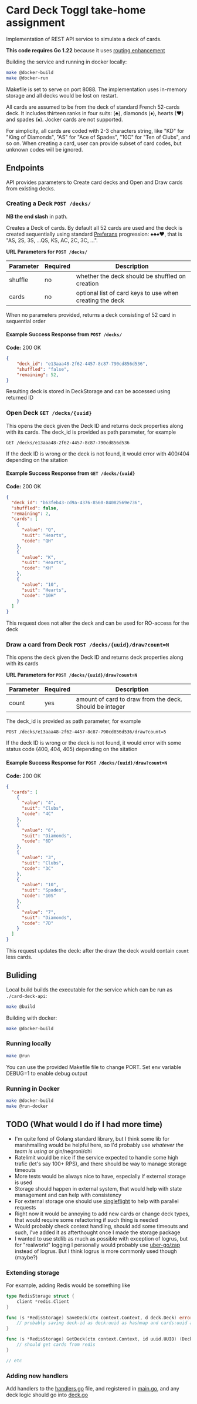 # Card Deck Toggl take-home assignment

Implementation of REST API service to simulate a deck of cards.

**This code requires Go 1.22** because it uses [routing enhancement](https://go.dev/blog/routing-enhancements)

Building the service and running in docker locally:

```bash
make @docker-build
make @docker-run
```

Makefile is set to serve on port 8088. The implementation uses in-memory storage and all decks would be lost on restart.

All cards are assumed to be from the deck of standard French 52-cards deck. It includes thirteen ranks in four suits: (♣), diamonds (♦), hearts (♥) and spades (♠). Jocker cards are not supported.

For simplicity, all cards are coded with 2-3 characters string, like "KD" for "King of Diamonds", "AS" for "Ace of Spades", "10C" for "Ten of Clubs", and so on. When creating a card, user can provide subset of card codes, but unknown codes will be ignored.


## Endpoints

API provides parameters to Create card decks and Open and Draw cards from existing decks.

### Creating a Deck `POST /decks/`

**NB the end slash** in path.

Creates a Deck of cards. By default all 52 cards are used and the deck is created sequentially using standard [Preferans](https://en.wikipedia.org/wiki/Preferans) progression: ♠♣♦♥, that is "AS, 2S, 3S, ...QS, KS, AC, 2C, 3C, ...". 

**URL Parameters for `POST /decks/`**

| Parameter | Required | Description                                              |
| --------- | -------- | -------------------------------------------------------- |
| shuffle   | no       | whether the deck should be shuffled on creation          |
| cards     | no       | optional list of card keys to use when creating the deck |

When no parameters provided, returns a deck consisting of 52 card in sequential order

#### Example Success Response from `POST /decks/`

**Code:** 200 OK

```json
{
    "deck_id": "e13aaa48-2f62-4457-8c87-790cd856d536",
    "shuffled": "false",
    "remaining": 52,
}
```

Resulting deck is stored in DeckStorage and can be accessed using returned ID

### Open Deck `GET /decks/{uuid}`

This opens the deck given the Deck ID and returns deck properties along with its cards. The deck_id is provided as path parameter, for example

```text
GET /decks/e13aaa48-2f62-4457-8c87-790cd856d536
```

If the deck ID is wrong or the deck is not found, it would error with 400/404 depending on the sitation

#### Example Success Response from `GET /decks/{uuid}`

**Code:** 200 OK

```json
{
  "deck_id": "b63feb43-cd9a-4376-8560-84082569e736",
  "shuffled": false,
  "remaining": 2,
  "cards": [
    {
      "value": "Q",
      "suit": "Hearts",
      "code": "QH"
    },
    {
      "value": "K",
      "suit": "Hearts",
      "code": "KH"
    },
    {
      "value": "10",
      "suit": "Hearts",
      "code": "10H"
    }
  ]
}
```

This request does not alter the deck and can be used for RO-access for the deck

### Draw a card from Deck `POST /decks/{uuid}/draw?count=N`

This opens the deck given the Deck ID and returns deck properties along with its cards

**URL Parameters for `POST /decks/{uuid}/draw?count=N`**

| Parameter | Required | Description                                             |
| --------- | -------- | ------------------------------------------------------- |
| count     | yes      | amount of card to draw from the deck. Should be integer |

The deck_id is provided as path parameter, for example

```text
POST /decks/e13aaa48-2f62-4457-8c87-790cd856d536/draw?count=5
```

If the deck ID is wrong or the deck is not found, it would error with some status code (400, 404, 405) depending on the sitation

#### Example Success Response for `POST /decks/{uuid}/draw?count=N`

**Code:** 200 OK

```json
{
  "cards": [
    {
      "value": "4",
      "suit": "Clubs",
      "code": "4C"
    },
    {
      "value": "6",
      "suit": "Diamonds",
      "code": "6D"
    },
    {
      "value": "3",
      "suit": "Clubs",
      "code": "3C"
    },
    {
      "value": "10",
      "suit": "Spades",
      "code": "10S"
    },
    {
      "value": "7",
      "suit": "Diamonds",
      "code": "7D"
    }
  ]
}
```

This request updates the deck: after the draw the deck would contain `count` less cards.

## Buliding

Local build builds the executable for the service which can be run as `./card-deck-api`:

```bash
make @build
```

Building with docker:

```bash
make @docker-build
```

### Running locally

```bash
make @run
```

You can use the provided Makefile file to change PORT. Set env variable DEBUG=1 to enable debug output

### Running in Docker

```bash
make @docker-build
make @run-docker
```

## TODO (What would I do if I had more time)

* I'm quite fond of Golang standard library, but I think some lib for marshmalling would be helpful here, so I'd probably use _whatever the team is using_ or gin/negroni/chi
* Ratelimit would be nice if the service expected to handle some high trafic (let's say 100+ RPS), and there should be way to manage storage timeouts
* More tests would be always nice to have, especially if external storage is used
* Storage should happen in external system, that would help with state management and can help with consistency
* For external storage one should use [singleflight](https://pkg.go.dev/golang.org/x/sync/singleflight) to help with parallel requests
* Right now it would be annoying to add new cards or change deck types, that would require some refactoring if such thing is needed
* Would probably check context handling, should add some timeouts and such, I've added it as afterthought once I made the storage package
* I wanted to use stdlib as much as possible with exception of logrus, but for "realworld" logging I personally would probably use [uber-go/zap](https://github.com/uber-go/zap) instead of logrus. But I think logrus is more commonly used though (maybe?)

### Extending storage

For example, adding Redis would be something like

```go
type RedisStorage struct {
    client *redis.Client
}

func (s *RedisStorage) SaveDeck(ctx context.Context, d deck.Deck) error {
    // probably saving deck-id as deck:uuid as hashmap and cards:uuid as list
}

func (s *RedisStorage) GetDeck(ctx context.Context, id uuid.UUID) (Deck, bool) {
    // should get cards from redis
}

// etc
```

### Adding new handlers

Add handlers to the [handlers.go](./handlers/handlers.go) file, and registered in [main.go](./main.go), and any deck logic should go into [deck.go](./deck/deck.go)
